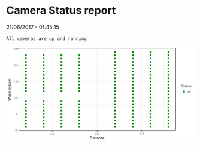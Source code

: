 Camera Status report
================
21/06/2017 - 01:45:15

    All cameras are up and running

![](camreport_files/figure-markdown_github/unnamed-chunk-2-1.png)
